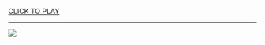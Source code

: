 
<a href="https://premium76.site?title=games_unblocked_ipad&ref=13M">CLICK TO PLAY</a></h3>
<hr>

<a href="https://premium76.site?title=games_unblocked_ipad&ref=13M"><img src="https://clearcache.store/games.png"></a>


